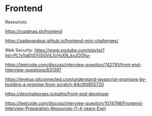 # Frontend

Resources:

https://roadmap.sh/frontend

https://sadanandpai.github.io/frontend-mini-challenges/

Web Security: https://www.youtube.com/playlist?list=PL1y1iaEtjSYiiSGVlL1cHsXN_kvJOOhu-

https://leetcode.com/discuss/interview-question/742791/front-end-interview-questions/631397

https://levelup.gitconnected.com/understand-javascript-promises-by-building-a-promise-from-scratch-84c0fd855720

https://devchallenges.io/paths/front-end-developer

https://leetcode.com/discuss/interview-question/1074798/Frontend-Interview-Preparation-Resources-(1-4-years-Exp)
